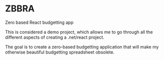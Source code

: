 # ZBBRA
Zero based React budgetting app

This is considered a demo project, which allows me to go through all the different aspects of creating a .net/react project. 

The goal is to create a zero-based budgetting application that will make my otherwise beautiful budgetting spreadsheet obsolete. 
